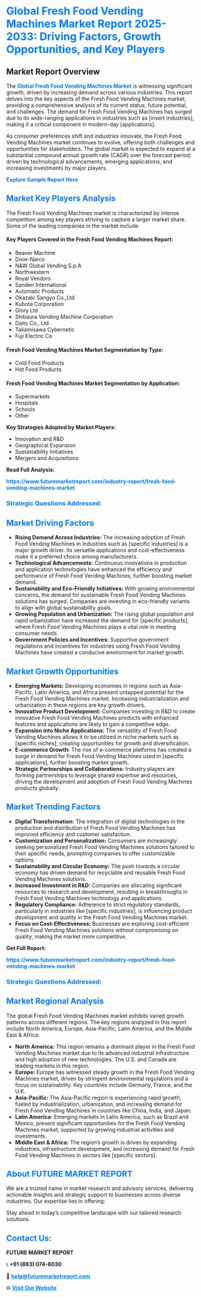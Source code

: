 <h1 style="color: #007BFF;">Global Fresh Food Vending Machines Market Report 2025-2033: Driving Factors, Growth Opportunities, and Key Players</h1>

<section id="overview">
<h2>Market Report Overview</h2>
<p>The <a href="https://www.futuremarketreport.com/industry-report/fresh-food-vending-machines-market" style="color: #007BFF; text-decoration: none;"><strong>Global Fresh Food Vending Machines Market</strong></a> is witnessing significant growth, driven by increasing demand across various industries. This report delves into the key aspects of the Fresh Food Vending Machines market, providing a comprehensive analysis of its current status, future potential, and challenges. The demand for Fresh Food Vending Machines has surged due to its wide-ranging applications in industries such as [insert industries], making it a critical component in modern-day [applications].</p>
<p>As consumer preferences shift and industries innovate, the Fresh Food Vending Machines market continues to evolve, offering both challenges and opportunities for stakeholders. The global market is expected to expand at a substantial compound annual growth rate (CAGR) over the forecast period, driven by technological advancements, emerging applications, and increasing investments by major players.</p>
</section>

<section id="overview">
<p><a href="https://www.futuremarketreport.com/request-sample/reportId=90900" style="color: #007BFF; text-decoration: none;"><strong>Explore Sample Report Here</strong></a></p>
</section>

<section id="key-players">
<h2 style="color: #007BFF;">Market Key Players Analysis</h2>
<p>The Fresh Food Vending Machines market is characterized by intense competition among key players striving to capture a larger market share. Some of the leading companies in the market include:</p>
<h4>Key Players Covered in the Fresh Food Vending Machines Report:</h4>
<ul><li>Beaver Machine</li><li>Dixie-Narco</li><li>N&amp;W Global Vending S.p.A</li><li>Northwestern</li><li>Royal Vendors</li><li>Sanden International</li><li>Automatic Products</li><li>Okazaki Sangyo Co.,Ltd</li><li>Kubota Corporation</li><li>Glory Ltd</li><li>Shibaura Vending Machine Corporation</li><li>Daito Co., Ltd</li><li>Takamisawa Cybernetic</li><li>Fuji Electric Co</li></ul>
<h4>Fresh Food Vending Machines Market Segmentation by Type:</h4>
<ul><li>Cold Food Products</li><li>Hot Food Products</li></ul>

<h4>Fresh Food Vending Machines Market Segmentation by Application:</h4>
<ul><li>Supermarkets</li><li>Hospitals</li><li>Schools</li><li>Other</li></ul>
<p><strong>Key Strategies Adopted by Market Players:</strong></p>
<ul>
<li>Innovation and R&D</li>
<li>Geographical Expansion</li>
<li>Sustainability Initiatives</li>
<li>Mergers and Acquisitions</li>
</ul>
</section>

<section>
<p><strong>Read Full Analysis: </strong></p><a href="https://www.futuremarketreport.com/industry-report/fresh-food-vending-machines-market" style="color: #007BFF; text-decoration: none;"><strong>https://www.futuremarketreport.com/industry-report/fresh-food-vending-machines-market</strong></a>
<h3 style="color: #007BFF;">Strategic Questions Addressed:</h3>
</section>

<section id="driving-factors">
<h2 style="color: #007BFF;">Market Driving Factors</h2>
<ul>
<li><strong>Rising Demand Across Industries:</strong> The increasing adoption of Fresh Food Vending Machines in industries such as [specific industries] is a major growth driver. Its versatile applications and cost-effectiveness make it a preferred choice among manufacturers.</li>
<li><strong>Technological Advancements:</strong> Continuous innovations in production and application technologies have enhanced the efficiency and performance of Fresh Food Vending Machines, further boosting market demand.</li>
<li><strong>Sustainability and Eco-Friendly Initiatives:</strong> With growing environmental concerns, the demand for sustainable Fresh Food Vending Machines solutions has surged. Companies are investing in eco-friendly variants to align with global sustainability goals.</li>
<li><strong>Growing Population and Urbanization:</strong> The rising global population and rapid urbanization have increased the demand for [specific products], where Fresh Food Vending Machines plays a vital role in meeting consumer needs.</li>
<li><strong>Government Policies and Incentives:</strong> Supportive government regulations and incentives for industries using Fresh Food Vending Machines have created a conducive environment for market growth.</li>
</ul>
</section>

<section id="growth-opportunities">
<h2 style="color: #007BFF;">Market Growth Opportunities</h2>
<ul>
<li><strong>Emerging Markets:</strong> Developing economies in regions such as Asia-Pacific, Latin America, and Africa present untapped potential for the Fresh Food Vending Machines market. Increasing industrialization and urbanization in these regions are key growth drivers.</li>
<li><strong>Innovative Product Development:</strong> Companies investing in R&D to create innovative Fresh Food Vending Machines products with enhanced features and applications are likely to gain a competitive edge.</li>
<li><strong>Expansion into Niche Applications:</strong> The versatility of Fresh Food Vending Machines allows it to be utilized in niche markets such as [specific niches], creating opportunities for growth and diversification.</li>
<li><strong>E-commerce Growth:</strong> The rise of e-commerce platforms has created a surge in demand for Fresh Food Vending Machines used in [specific applications], further boosting market growth.</li>
<li><strong>Strategic Partnerships and Collaborations:</strong> Industry players are forming partnerships to leverage shared expertise and resources, driving the development and adoption of Fresh Food Vending Machines products globally.</li>
</ul>
</section>

<section id="trending-factors">
<h2 style="color: #007BFF;">Market Trending Factors</h2>
<ul>
<li><strong>Digital Transformation:</strong> The integration of digital technologies in the production and distribution of Fresh Food Vending Machines has improved efficiency and customer satisfaction.</li>
<li><strong>Customization and Personalization:</strong> Consumers are increasingly seeking personalized Fresh Food Vending Machines solutions tailored to their specific needs, prompting companies to offer customizable options.</li>
<li><strong>Sustainability and Circular Economy:</strong> The push towards a circular economy has driven demand for recyclable and reusable Fresh Food Vending Machines solutions.</li>
<li><strong>Increased Investment in R&D:</strong> Companies are allocating significant resources to research and development, resulting in breakthroughs in Fresh Food Vending Machines technology and applications.</li>
<li><strong>Regulatory Compliance:</strong> Adherence to strict regulatory standards, particularly in industries like [specific industries], is influencing product development and quality in the Fresh Food Vending Machines market.</li>
<li><strong>Focus on Cost-Effectiveness:</strong> Businesses are exploring cost-efficient Fresh Food Vending Machines solutions without compromising on quality, making the market more competitive.</li>
</ul>
</section>

<section>
<p><strong>Get Full Report: </strong></p><a href="https://www.futuremarketreport.com/industry-report/fresh-food-vending-machines-market" style="color: #007BFF; text-decoration: none;"><strong>https://www.futuremarketreport.com/industry-report/fresh-food-vending-machines-market</strong></a>
<h3 style="color: #007BFF;">Strategic Questions Addressed:</h3>
</section>


<section id="regional-analysis">
<h2 style="color: #007BFF;">Market Regional Analysis</h2>
<p>The global Fresh Food Vending Machines market exhibits varied growth patterns across different regions. The key regions analyzed in this report include North America, Europe, Asia-Pacific, Latin America, and the Middle East & Africa:</p>
<ul>
<li><strong>North America:</strong> This region remains a dominant player in the Fresh Food Vending Machines market due to its advanced industrial infrastructure and high adoption of new technologies. The U.S. and Canada are leading markets in this region.</li>
<li><strong>Europe:</strong> Europe has witnessed steady growth in the Fresh Food Vending Machines market, driven by stringent environmental regulations and a focus on sustainability. Key countries include Germany, France, and the U.K.</li>
<li><strong>Asia-Pacific:</strong> The Asia-Pacific region is experiencing rapid growth, fueled by industrialization, urbanization, and increasing demand for Fresh Food Vending Machines in countries like China, India, and Japan.</li>
<li><strong>Latin America:</strong> Emerging markets in Latin America, such as Brazil and Mexico, present significant opportunities for the Fresh Food Vending Machines market, supported by growing industrial activities and investments.</li>
<li><strong>Middle East & Africa:</strong> The region’s growth is driven by expanding industries, infrastructure development, and increasing demand for Fresh Food Vending Machines in sectors like [specific sectors].</li>
</ul>
</section>

<footer>
<h2 style="color: #007BFF;">About FUTURE MARKET REPORT</h2>
<p>We are a trusted name in market research and advisory services, delivering actionable insights and strategic support to businesses across diverse industries. Our expertise lies in offering:</p>

<p>Stay ahead in today’s competitive landscape with our tailored research solutions.</p>

<h2 style="color: #007BFF;">Contact Us:</h2>
<p><strong>FUTURE MARKET REPORT</strong></p>
<p>📞 <strong>+91 (883) 074-8030</strong></p>
<p>📧 <strong><a href="mailto:help@futuremarketreport.com" style="color: #007BFF;">help@futuremarketreport.com</a></strong></p>
<p>🌐 <strong><a href="https://www.futuremarketreport.com/" style="color: #007BFF;">Visit Our Website</a></strong></p>
</footer>